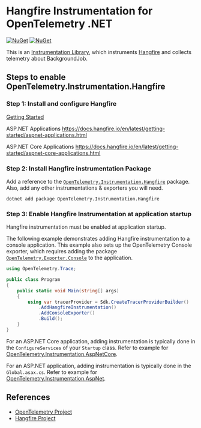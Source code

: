# Hangfire Instrumentation for OpenTelemetry .NET

[![NuGet](https://img.shields.io/nuget/v/OpenTelemetry.Instrumentation.Hangfire.svg)](https://www.nuget.org/packages/OpenTelemetry.Instrumentation.Hangfire)
[![NuGet](https://img.shields.io/nuget/dt/OpenTelemetry.Instrumentation.Hangfire.svg)](https://www.nuget.org/packages/OpenTelemetry.Instrumentation.Hangfire)

This is an
[Instrumentation Library](https://github.com/open-telemetry/opentelemetry-specification/blob/main/specification/glossary.md#instrumentation-library),
which instruments
[Hangfire](https://www.nuget.org/packages/Hangfire/)
and collects telemetry about BackgroundJob.

## Steps to enable OpenTelemetry.Instrumentation.Hangfire

### Step 1: Install and configure Hangfire

[Getting Started](https://docs.hangfire.io/en/latest/getting-started/index.html)

ASP.NET Applications
https://docs.hangfire.io/en/latest/getting-started/aspnet-applications.html

ASP.NET Core Applications
https://docs.hangfire.io/en/latest/getting-started/aspnet-core-applications.html

### Step 2: Install Hangfire instrumentation Package

Add a reference to the
[`OpenTelemetry.Instrumentation.Hangfire`](https://www.nuget.org/packages/OpenTelemetry.Instrumentation.Hangfire)
package. Also, add any other instrumentations & exporters you will need.

```shell
dotnet add package OpenTelemetry.Instrumentation.Hangfire
```

### Step 3: Enable Hangfire Instrumentation at application startup

Hangfire instrumentation must be enabled at application startup.

The following example demonstrates adding Hangfire instrumentation to a
console application. This example also sets up the OpenTelemetry Console
exporter, which requires adding the package
[`OpenTelemetry.Exporter.Console`](https://github.com/open-telemetry/opentelemetry-dotnet/blob/main/src/OpenTelemetry.Exporter.Console/README.md)
to the application.

```csharp
using OpenTelemetry.Trace;

public class Program
{
    public static void Main(string[] args)
    {
        using var tracerProvider = Sdk.CreateTracerProviderBuilder()
            .AddHangfireInstrumentation()
            .AddConsoleExporter()
            .Build();
    }
}
```

For an ASP.NET Core application, adding instrumentation is typically done in
the `ConfigureServices` of your `Startup` class. Refer to example for
[OpenTelemetry.Instrumentation.AspNetCore](https://github.com/open-telemetry/opentelemetry-dotnet/blob/main/examples/AspNetCore/Program.cs).

For an ASP.NET application, adding instrumentation is typically done in the
`Global.asax.cs`. Refer to example for [OpenTelemetry.Instrumentation.AspNet](https://github.com/open-telemetry/opentelemetry-dotnet/blob/main/examples/AspNet/Global.asax.cs).

## References

* [OpenTelemetry Project](https://opentelemetry.io/)
* [Hangfire Project](https://www.hangfire.io/)
